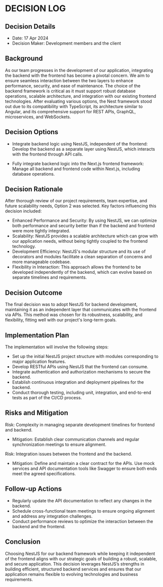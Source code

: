 # DECISION LOG 
## Decision Details 
- Date: 17 Apr 2024
- Decision Maker: Development members and the client
  
## Background 
As our team progresses in the development of our application, integrating the backend with the frontend has become a pivotal concern. We aim to ensure seamless interaction between the two layers to enhance performance, security, and ease of maintenance. The choice of the backend framework is critical as it must support robust database operations, scalable architecture, and integration with our existing frontend technologies. After evaluating various options, the Nest framework stood out due to its compatibility with TypeScript, its architecture similar to Angular, and its comprehensive support for REST APIs, GraphQL, microservices, and WebSockets.

## Decision Options 


- Integrate backend logic using NestJS, independent of the frontend: Develop the backend as a separate layer using NestJS, which interacts with the frontend through API calls.

- Fully integrate backend logic into the Next.js frontend framework: Manage all backend and frontend code within Next.js, including database operations.


## Decision Rationale 
After thorough review of our project requirements, team expertise, and future scalability needs, Option 2 was selected. Key factors influencing this decision included:

- Enhanced Performance and Security: By using NestJS, we can optimize both performance and security better than if the backend and frontend were more tightly integrated.
- Scalability: NestJS provides a scalable architecture which can grow with our application needs, without being tightly coupled to the frontend technology.
- Development Efficiency: NestJS's modular structure and its use of decorators and modules facilitate a clean separation of concerns and more manageable codebase.
- Flexibility in Interaction: This approach allows the frontend to be developed independently of the backend, which can evolve based on separate timelines and requirements.

## Decision Outcome 
The final decision was to adopt NestJS for backend development, maintaining it as an independent layer that communicates with the frontend via APIs. This method was chosen for its robustness, scalability, and flexibility, fitting well with our project's long-term goals.

## Implementation Plan 

The implementation will involve the following steps:

- Set up the initial NestJS project structure with modules corresponding to major application features.
- Develop RESTful APIs using NestJS that the frontend can consume.
- Integrate authentication and authorization mechanisms to secure the backend.
- Establish continuous integration and deployment pipelines for the backend.
- Conduct thorough testing, including unit, integration, and end-to-end tests as part of the CI/CD process.

## Risks and Mitigation 

Risk: Complexity in managing separate development timelines for frontend and backend.

- Mitigation: Establish clear communication channels and regular synchronization meetings to ensure alignment.

Risk: Integration issues between the frontend and the backend.

- Mitigation: Define and maintain a clear contract for the APIs. Use mock services and API documentation tools like Swagger to ensure both ends meet the agreed specifications.

## Follow-up Actions 

- Regularly update the API documentation to reflect any changes in the backend.
- Schedule cross-functional team meetings to ensure ongoing alignment and address any integration challenges.
- Conduct performance reviews to optimize the interaction between the backend and the frontend.

## Conclusion 

Choosing NestJS for our backend framework while keeping it independent of the frontend aligns with our strategic goals of building a robust, scalable, and secure application. This decision leverages NestJS’s strengths in building efficient, structured backend services and ensures that our application remains flexible to evolving technologies and business requirements.
